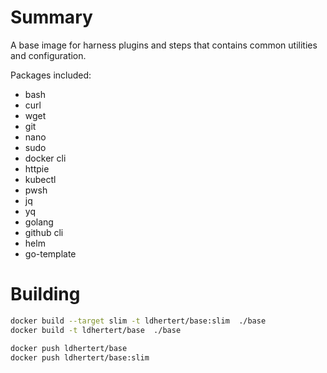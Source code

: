 # Summary

A base image for harness plugins and steps that contains common utilities and configuration.

Packages included:
* bash
* curl
* wget
* git
* nano
* sudo
* docker cli
* httpie
* kubectl
* pwsh
* jq
* yq
* golang
* github cli
* helm
* go-template

# Building

```bash
docker build --target slim -t ldhertert/base:slim  ./base
docker build -t ldhertert/base  ./base

docker push ldhertert/base
docker push ldhertert/base:slim
```